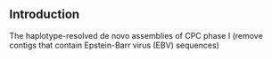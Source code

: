 ## Introduction

The haplotype-resolved de novo assemblies of CPC phase I (remove contigs that contain Epstein-Barr virus (EBV)
sequences)
